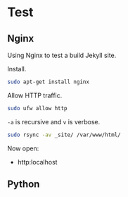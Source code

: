 # Test


## Nginx

Using Nginx to test a build Jekyll site.

Install.

```sh
sudo apt-get install nginx
```

Allow HTTP traffic.
```sh
sudo ufw allow http
```

`-a` is recursive and `v` is verbose.

```sh
sudo rsync -av _site/ /var/www/html/
```

Now open:

- http:localhost

## Python


<!--stackedit_data:
eyJoaXN0b3J5IjpbLTgwODYzMjMyMl19
-->